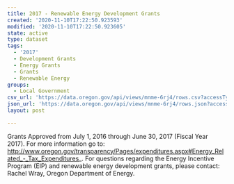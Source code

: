 ```yaml
---
title: 2017 - Renewable Energy Development Grants
created: '2020-11-10T17:22:50.923593'
modified: '2020-11-10T17:22:50.923605'
state: active
type: dataset
tags:
  - '2017'
  - Development Grants
  - Energy Grants
  - Grants
  - Renewable Energy
groups:
  - Local Government
csv_url: 'https://data.oregon.gov/api/views/mnme-6rj4/rows.csv?accessType=DOWNLOAD'
json_url: 'https://data.oregon.gov/api/views/mnme-6rj4/rows.json?accessType=DOWNLOAD'
layout: post

---
```

Grants Approved from July 1, 2016 through June 30, 2017 (Fiscal Year 2017). For more information go to: http://www.oregon.gov/transparency/Pages/expenditures.aspx#Energy_Related_-_Tax_Expenditures_. For questions regarding the Energy Incentive Program (EIP) and renewable energy development grants, please contact: Rachel Wray, Oregon Department of Energy.

